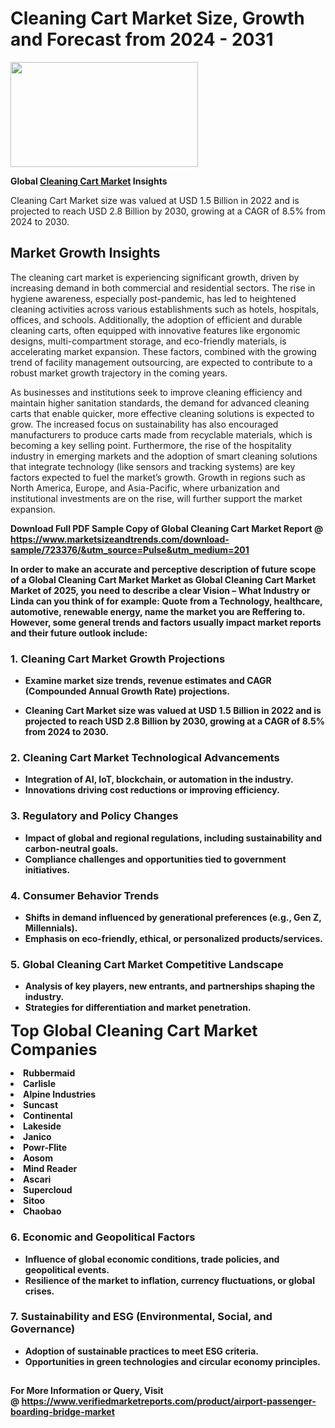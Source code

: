 <H1>Cleaning Cart Market Size, Growth and Forecast from 2024 - 2031</H1><img class="aligncenter size-medium wp-image-584254" src="https://thirdeyenews.in/wp-content/uploads/2024/09/Global-Market-Research-300x168.jpeg" alt="" width="300" height="168" /><p><strong>Global&nbsp;<a href="https://www.marketsizeandtrends.com/download-sample/723376/&amp;utm_source=Pulse&amp;utm_medium=201">Cleaning Cart Market</a> Insights</strong></p><p>Cleaning Cart Market size was valued at USD 1.5 Billion in 2022 and is projected to reach USD 2.8 Billion by 2030, growing at a CAGR of 8.5% from 2024 to 2030.</p><p><h2>Market Growth Insights</h2> <p>The cleaning cart market is experiencing significant growth, driven by increasing demand in both commercial and residential sectors. The rise in hygiene awareness, especially post-pandemic, has led to heightened cleaning activities across various establishments such as hotels, hospitals, offices, and schools. Additionally, the adoption of efficient and durable cleaning carts, often equipped with innovative features like ergonomic designs, multi-compartment storage, and eco-friendly materials, is accelerating market expansion. These factors, combined with the growing trend of facility management outsourcing, are expected to contribute to a robust market growth trajectory in the coming years.</p> <p><strong></strong></p> <p>As businesses and institutions seek to improve cleaning efficiency and maintain higher sanitation standards, the demand for advanced cleaning carts that enable quicker, more effective cleaning solutions is expected to grow. The increased focus on sustainability has also encouraged manufacturers to produce carts made from recyclable materials, which is becoming a key selling point. Furthermore, the rise of the hospitality industry in emerging markets and the adoption of smart cleaning solutions that integrate technology (like sensors and tracking systems) are key factors expected to fuel the market’s growth. Growth in regions such as North America, Europe, and Asia-Pacific, where urbanization and institutional investments are on the rise, will further support the market expansion. <p><strong></p><p><span class=""><strong>Download Full PDF Sample Copy of Global Cleaning Cart Market Report</strong> @ <a href="https://www.marketsizeandtrends.com/download-sample/723376/&amp;utm_source=Pulse&amp;utm_medium=201" target="_blank">https://www.marketsizeandtrends.com/download-sample/723376/&amp;utm_source=Pulse&amp;utm_medium=201</a></span></p><p>In order to make an accurate and perceptive description of future scope of a Global&nbsp;Cleaning Cart Market Market as Global&nbsp;Cleaning Cart Market Market of 2025, you need to describe a clear Vision &ndash; What Industry or Linda can you think of for example: Quote from a Technology, healthcare, automotive, renewable energy, name the market you are Reffering to. However, some general trends and factors usually impact market reports and their future outlook include:</p><h3>1.&nbsp;<strong>Cleaning Cart Market Growth Projections</strong></h3><ul><li>Examine market size trends, revenue estimates and CAGR (Compounded Annual Growth Rate) projections.</li><li><p>Cleaning Cart Market size was valued at USD 1.5 Billion in 2022 and is projected to reach USD 2.8 Billion by 2030, growing at a CAGR of 8.5% from 2024 to 2030.</p></li></ul><h3>2.&nbsp;<strong>Cleaning Cart Market Technological Advancements</strong></h3><ul><li>Integration of AI, IoT, blockchain, or automation in the industry.</li><li>Innovations driving cost reductions or improving efficiency.</li></ul><h3>3.&nbsp;<strong>Regulatory and Policy Changes</strong></h3><ul><li>Impact of global and regional regulations, including sustainability and carbon-neutral goals.</li><li>Compliance challenges and opportunities tied to government initiatives.</li></ul><h3>4.&nbsp;<strong>Consumer Behavior Trends</strong></h3><ul><li>Shifts in demand influenced by generational preferences (e.g., Gen Z, Millennials).</li><li>Emphasis on eco-friendly, ethical, or personalized products/services.</li></ul><h3>5.&nbsp;<strong>Global Cleaning Cart Market Competitive Landscape</strong></h3><ul><li>Analysis of key players, new entrants, and partnerships shaping the industry.</li><li>Strategies for differentiation and market penetration.</li></ul><p data-pm-slice="1 1 []"><span style="color: inherit; font-family: inherit; font-size: 25px;">Top Global Cleaning Cart Market Companies</span></p><div class="" data-test-id=""><p><li>Rubbermaid</li><li> Carlisle</li><li> Alpine Industries</li><li> Suncast</li><li> Continental</li><li> Lakeside</li><li> Janico</li><li> Powr-Flite</li><li> Aosom</li><li> Mind Reader</li><li> Ascari</li><li> Supercloud</li><li> Sitoo</li><li> Chaobao</li></p></div><h3>6.&nbsp;<strong>Economic and Geopolitical Factors</strong></h3><ul><li>Influence of global economic conditions, trade policies, and geopolitical events.</li><li>Resilience of the market to inflation, currency fluctuations, or global crises.</li></ul><h3>7.&nbsp;<strong>Sustainability and ESG (Environmental, Social, and Governance)</strong></h3><ul><li>Adoption of sustainable practices to meet ESG criteria.</li><li>Opportunities in green technologies and circular economy principles.</li></ul><h2><strong style="font-size: 14px;">For More Information or Query, Visit @&nbsp;</strong><a style="background-color: #ffffff; font-size: 14px;" href="https://www.marketsizeandtrends.com/report/cleaning-cart-market/" target="_blank">https://www.verifiedmarketreports.com/product/airport-passenger-boarding-bridge-market</a></h2>
